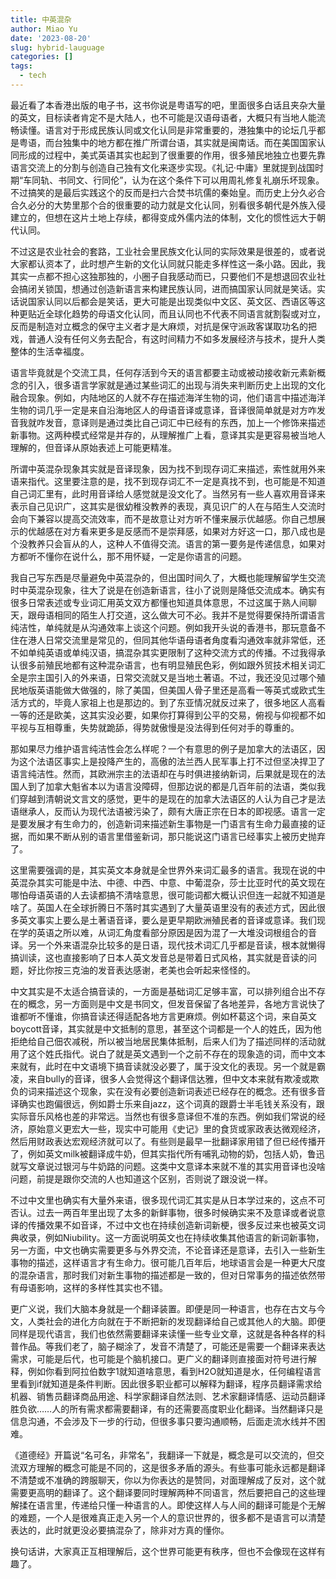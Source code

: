 ```yaml
---
title: 中英混杂
author: Miao Yu
date: '2023-08-20'
slug: hybrid-lauguage
categories: []
tags:
  - tech
---
```


最近看了本香港出版的电子书，这书你说是粤语写的吧，里面很多白话且夹杂大量的英文，目标读者肯定不是大陆人，也不可能是汉语母语者，大概只有当地人能流畅读懂。语言对于形成民族认同或文化认同是非常重要的，港独集中的论坛几乎都是粤语，而台独集中的地方都在推广所谓台语，其实就是闽南话。而在美国国家认同形成的过程中，美式英语其实也起到了很重要的作用，很多殖民地独立也要先靠语言交流上的分割与创造自己独有文化来逐步实现。《礼记·中庸》里就提到战国时期“车同轨、书同文、行同伦”，认为在这个条件下可以用周礼修复礼崩乐坏现象。不过搞笑的是最后实践这个的反而是扫六合焚书坑儒的秦始皇。而历史上分久必合合久必分的大势里那个合的很重要的动力就是文化认同，别看很多朝代是外族入侵建立的，但想在这片土地上存续，都得变成外儒内法的体制，文化的惯性远大于朝代认同。

不过这是农业社会的套路，工业社会里民族文化认同的实际效果是很差的，或者说大家都认资本了，此时想产生新的文化认同就只能走多样性这一条小路。因此，我其实一点都不担心这独那独的，小圈子自我感动而已，只要他们不是想退回农业社会搞闭关锁国，想通过创造新语言来构建民族认同，进而搞国家认同就是笑话。实话说国家认同以后都会是笑话，更大可能是出现类似中文区、英文区、西语区等这种更贴近全球化趋势的母语文化认同，而且认同也不代表不同语言就割裂或对立，反而是制造对立概念的保守主义者才是大麻烦，对抗是保守派政客谋取功名的把戏，普通人没有任何义务去配合，有这时间精力不如多发展经济与技术，提升人类整体的生活幸福度。

语言毕竟就是个交流工具，任何存活到今天的语言都要主动或被动接收新元素新概念的引入，很多语言学家就是通过某些词汇的出现与消失来判断历史上出现的文化融合现象。例如，内陆地区的人就不存在描述海洋生物的词，他们语言中描述海洋生物的词几乎一定是来自沿海地区人的母语音译或意译，音译很简单就是对方咋发音我就咋发音，意译则是通过类比自己词汇中已经有的东西，加上一个修饰来描述新事物。这两种模式经常是并存的，从理解推广上看，意译其实是更容易被当地人理解的，但音译从原始表述上可能更精准。

所谓中英混杂现象其实就是音译现象，因为找不到现存词汇来描述，索性就用外来语来指代。这里要注意的是，找不到现存词汇不一定是真找不到，也可能是不知道自己词汇里有，此时用音译给人感觉就是没文化了。当然另有一些人喜欢用音译来表示自己见识广，这其实是很幼稚没教养的表现，真见识广的人在与陌生人交流时会向下兼容以提高交流效率，而不是故意让对方听不懂来展示优越感。你自己想展示的优越感在对方看来更多是反感而不是崇拜感，如果对方好这一口，那八成也是个没教养只会盲从的人，这种人不值得交流。语言的第一要务是传递信息，如果对方都听不懂你在说什么，那不用怀疑，一定是你语言的问题。

我自己写东西是尽量避免中英混杂的，但出国时间久了，大概也能理解留学生交流时中英混杂现象，往大了说是在创造新语言，往小了说则是降低交流成本。确实有很多日常表述或专业词汇用英文双方都懂也知道具体意思，不过这属于熟人间聊天，跟母语相同的陌生人打交道，这么做大可不必。我并不是觉得要保持所谓语言纯洁性，单纯就是从沟通效率上谈这个问题。例如我开头说的香港书，那玩意备不住在港人日常交流里是常见的，但同其他华语母语者角度看沟通效率就非常低，还不如单纯英语或单纯汉语，搞混杂其实更限制了这种交流方式的传播。不过我得承认很多前殖民地都有这种混杂语言，也有明显殖民色彩，例如跟外贸技术相关词汇全是宗主国引入的外来语，日常交流就又是当地土著语。不过，我还没见过哪个殖民地版英语能做大做强的，除了美国，但美国人骨子里还是高看一等英式或欧式生活方式的，毕竟人家祖上也是那边的。到了东亚情况就反过来了，很多地区人高看一等的还是欧美，这其实没必要，如果你打算得到公平的交易，俯视与仰视都不如平视与互相尊重，失势就跪舔，得势就傲慢是没法得到任何对手的尊重的。

那如果尽力维护语言纯洁性会怎么样呢？一个有意思的例子是加拿大的法语区，因为这个法语区事实上是投降产生的，高傲的法兰西人民军事上打不过但坚决捍卫了语言纯洁性。然而，其欧洲宗主的法语却在与时俱进接纳新词，后果就是现在的法国人到了加拿大魁省本以为语言没障碍，但那边说的都是几百年前的法语，类似我们穿越到清朝说文言文的感觉，更牛的是现在的加拿大法语区的人认为自己才是法语继承人，反而认为现代法语被污染了，颇有大唐正宗在日本的即视感。语言一定是要发展才有生命力的，创造新词来描述新生事物是一门语言有生命力最直接的证据，而如果不断从别的语言里借鉴新词，那只能说这门语言已经事实上被历史抛弃了。

这里需要强调的是，其实英文本身就是全世界外来词汇最多的语言。我现在说的中英混杂其实可能是中法、中德、中西、中意、中葡混杂，莎士比亚时代的英文现在哪怕母语英语的人去读都搞不清啥意思，很可能词都大概认识但连一起就不知道是啥了。英国人在全球折腾日不落时其实遇到了大量英语里没有的表述方式，因此很多英文事实上要么是土著语音译，要么是更早期欧洲殖民者的音译或意译。我们现在学的英语之所以难，从词汇角度看部分原因是因为混了一大堆没词根组合的音译。另一个外来语混杂比较多的是日语，现代技术词汇几乎都是音读，根本就懒得搞训读，这也直接影响了日本人英文发音总是带着日式风格，其实就是音读的问题，好比你按三克油的发音表达感谢，老美也会听起来怪怪的。

中文其实是不太适合搞音读的，一方面是基础词汇足够丰富，可以排列组合出不存在的概念，另一方面则是中文是书同文，但发音保留了各地差异，各地方言说快了谁都听不懂谁，你搞音读还得适配各地方言更麻烦。例如杯葛这个词，来自英文boycott音译，其实就是中文抵制的意思，甚至这个词都是一个人的姓氏，因为他拒绝给自己佃农减税，所以被当地居民集体抵制，后来人们为了描述同样的活动就用了这个姓氏指代。说白了就是英文遇到一个之前不存在的现象造的词，而中文本来就有，此时在中文语境下搞音读就没必要了，属于没文化的表现。另一个就是霸凌，来自bully的音译，很多人会觉得这个翻译信达雅，但中文本来就有欺凌或欺负的词来描述这个现象，实在没有必要创造新词表述已经存在的概念。还有很多音译确实也跑偏很远，例如爵士乐来自jazz，这个词真的跟爵士半毛钱关系没有，跟实际音乐风格也差的非常远。当然也有很多意译但不准的东西。例如我们常说的经济，原始意义更宏大一些，现实中可能用《史记》里的食货或家政表达微观经济，然后用财政表达宏观经济就可以了。有些则是最早一批翻译家用错了但已经传播开了，例如英文milk被翻译成牛奶，但其实指代所有哺乳动物的奶，包括人奶，鲁迅就写文章说过银河与牛奶路的问题。这类中文意译本来就不准的其实用音译也没啥问题，前提是跟你交流的人也知道这个区别，否则说了跟没说一样。

不过中文里也确实有大量外来语，很多现代词汇其实是从日本学过来的，这点不可否认。过去一两百年里出现了太多的新鲜事物，很多时候确实来不及意译或者说意译的传播效果不如音译，不过中文也在持续创造新词新梗，很多反过来也被英文词典收录，例如Niubility。这一方面说明英文也在持续收集其他语言的新词新事物，另一方面，中文也确实需要更多与外界交流，不论音译还是意译，去引入一些新生事物的描述，这样语言才有生命力。很可能几百年后，地球语言会是一种更大尺度的混杂语言，那时我们对新生事物的描述都是一致的，但对日常事务的描述依然带有母语影响，这样的多样性其实也不错。

更广义说，我们大脑本身就是一个翻译装置。即便是同一种语言，也存在古文与今文，人类社会的进化方向就在于不断把新的发现翻译给自己或其他人的大脑。即便同样是现代语言，我们也依然需要翻译来读懂一些专业文章，这就是各种各样的科普作品。等我们老了，脑子糊涂了，发音不清楚了，可能还是需要一个翻译来表达需求，可能是后代，也可能是个脑机接口。更广义的翻译则直接面对符号进行解释，例如你看到阿拉伯数字1就知道啥意思，看到H2O就知道是水，任何编程语言里看到if就知道是条件判断。因此很多职业都可以解释为翻译，程序员翻译需求给机器、销售员翻译商品用途、科学家翻译自然法则、艺术家翻译情感、运动员翻译胜负欲……人的所有需求都需要翻译，有的还需要高度职业化翻译。当然翻译只是信息沟通，不会涉及下一步的行动，但很多事只要沟通顺畅，后面走流水线并不困难。

《道德经》开篇说“名可名，非常名”，我翻译一下就是，概念是可以交流的，但交流双方理解的概念可能是不同的，这是很多矛盾的源头。有些事可能永远都是翻译不清楚或不准确的跨服聊天，你以为你表达的是赞同，对面理解成了反对，这个就需要更高明的翻译了。这个翻译要同时理解两种不同语言，然后要把自己的这些理解揉在语言里，传递给只懂一种语言的人。即使这样人与人间的翻译可能是个无解的难题，一个人是很难真正走入另一个人的意识世界的，很多都不是语言可以清楚表达的，此时就更没必要搞混杂了，除非对方真的懂你。

换句话讲，大家真正互相理解后，这个世界可能更有秩序，但也不会像现在这样有趣了。
